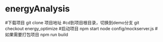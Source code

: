 
# energyAnalysis
#下载项目
git clone 项目地址
#cd到项目根目录，切换到demo分支
git checkout energy_optimize
#启动项目
npm start
node config/mockserver.js
#如果需要打包项目
npm run build
